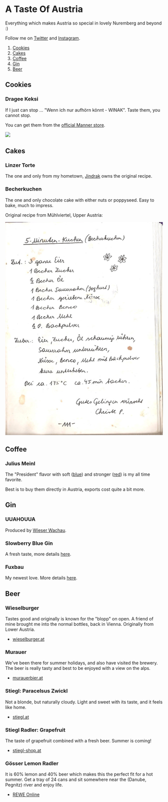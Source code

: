 # A Taste Of Austria

Everything which makes Austria so special in lovely Nuremberg and beyond :)

Follow me on [Twitter](https://twitter.com/dnsmichi) and [Instagram](https://www.instagram.com/netmichi/).

1. [Cookies](#cookies)
2. [Cakes](#cakes)
3. [Coffee](#coffee)
4. [Gin](#gin)
5. [Beer](#beer)

## Cookies <a id="cookies"></a>

### Dragee Keksi

If I just can stop ... "Wenn ich nur aufhörn könnt - WINAK". Taste them, you cannot stop.

You can get them from the [official Manner store](https://www.austriansupermarket.com/catalogsearch/result/?q=dragee+keksi).

<img src="https://www.winak.at/sites/winak/files/styles/adaptive_social_post_image/adaptive-image/public/editorial/Salted_Caramel_668x444.jpg" heigth=150></img>

## Cakes <a id="cakes"></a>

### Linzer Torte

The one and only from my hometown, [Jindrak](https://www.jindrak.at/original-linzer-torte/) owns the original recipe.

### Becherkuchen

The one and only chocolate cake with either nuts or poppyseed. Easy to bake, much to impress.

Original recipe from Mühlviertel, Upper Austria:

![Becherkuchen](images/becherkuchen_recipe.jpg)

## Coffee <a id="coffee"></a>

### Julius Meinl

The "President" flavor with soft ([blue](https://shop.meinl.com/euro_de/coffee/president-mild-gemahlen-500g.html))
and stronger ([red](https://shop.meinl.com/euro_de/president-gemahlen-500g.html)) is my all time favorite.

Best is to buy them directly in Austria, exports cost quite a bit more.



## Gin <a id="gin"></a>

### UUAHOUUA

Produced by [Wieser Wachau](https://www.wieserwachau.com/produkt/classic-gin-070l/).

### Slowberry Blue Gin

A fresh taste, more details [here](https://www.fuxbau-gin.at/).

### Fuxbau

My newest love. More details [here](https://www.fuxbau-gin.at/).


## Beer <a id="beer"></a>

### Wieselburger

Tastes good and originally is known for the "blopp" on open. A friend of mine brought me into the normal bottles, back in Vienna. Originally from Lower Austria.

- [wieselburger.at](https://www.wieselburger.at/)

### Murauer

We've been there for summer holidays, and also have visited the brewery. The beer is really tasty and best to be enjoyed with a view on the alps.

- [murauerbier.at](https://www.murauerbier.at/)

### Stiegl: Paracelsus Zwickl

Not a blonde, but naturally cloudy. Light and sweet with its taste, and it feels like home.

- [stiegl.at](https://www.stiegl.at/en/beers/classic-beers/stiegl-paracelsus-zwickl)

### Stiegl Radler: Grapefruit

The taste of grapefruit combined with a fresh beer. Summer is coming!

- [stiegl-shop.at](https://www.stiegl-shop.at/braushop/at/shop/5000/700000/Stiegl-Radler-Grapefruit/?card=4122)

### Gösser Lemon Radler

It is 60% lemon and 40% beer which makes this the perfect fit for a hot summer. Get a tray of 24 cans and sit somewhere near the (Danube, Pegnitz) river and enjoy life.

- [REWE Online](https://shop.rewe.de/PD2828882)




